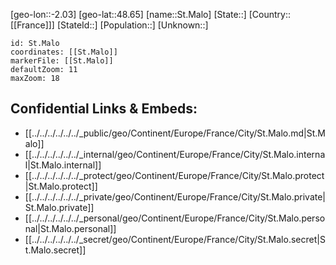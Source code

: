 ﻿---
location: [48.65,-2.03]
mapzoom: [7,12] 
mapmarker: city 
type: City
tags:
- geo/City


SpocWebEntityId: 34471
isDeleted: false
confidential: public

---
[geo-lon::-2.03]
[geo-lat::48.65]
[name::St.Malo]
[State::]
[Country::[[France]]]
[StateId::]
[Population::]
[Unknown::]


```leaflet
id: St.Malo
coordinates: [[St.Malo]]
markerFile: [[St.Malo]]
defaultZoom: 11 
maxZoom: 18
```


## Confidential Links & Embeds: 
- [[../../../../../../_public/geo/Continent/Europe/France/City/St.Malo.md|St.Malo]] 
- [[../../../../../../_internal/geo/Continent/Europe/France/City/St.Malo.internal|St.Malo.internal]] 
- [[../../../../../../_protect/geo/Continent/Europe/France/City/St.Malo.protect|St.Malo.protect]] 
- [[../../../../../../_private/geo/Continent/Europe/France/City/St.Malo.private|St.Malo.private]] 
- [[../../../../../../_personal/geo/Continent/Europe/France/City/St.Malo.personal|St.Malo.personal]] 
- [[../../../../../../_secret/geo/Continent/Europe/France/City/St.Malo.secret|St.Malo.secret]] 
